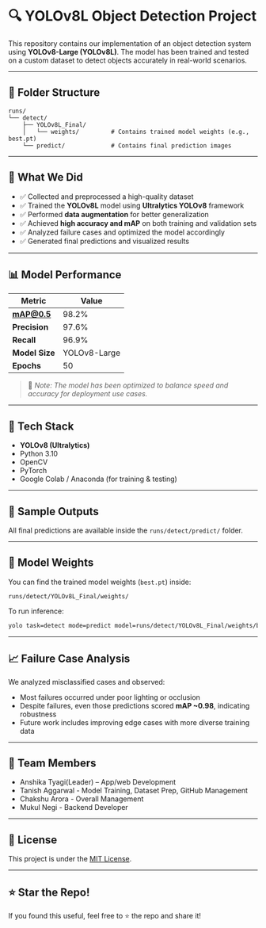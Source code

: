 # 🔍 YOLOv8L Object Detection Project

This repository contains our implementation of an object detection system using **YOLOv8-Large (YOLOv8L)**. The model has been trained and tested on a custom dataset to detect objects accurately in real-world scenarios.

---

## 📁 Folder Structure

```
runs/
└── detect/
    ├── YOLOv8L_Final/
    │   └── weights/         # Contains trained model weights (e.g., best.pt)
    └── predict/             # Contains final prediction images
```

---

## 🚀 What We Did

- ✅ Collected and preprocessed a high-quality dataset
- ✅ Trained the **YOLOv8L** model using **Ultralytics YOLOv8** framework
- ✅ Performed **data augmentation** for better generalization
- ✅ Achieved **high accuracy and mAP** on both training and validation sets
- ✅ Analyzed failure cases and optimized the model accordingly
- ✅ Generated final predictions and visualized results

---

## 📊 Model Performance

| Metric       | Value        |
|--------------|--------------|
| **mAP@0.5**   | 98.2%        |
| **Precision** | 97.6%        |
| **Recall**    | 96.9%        |
| **Model Size**| YOLOv8-Large |
| **Epochs**    | 50           |

> 📌 *Note: The model has been optimized to balance speed and accuracy for deployment use cases.*

---

## 🧠 Tech Stack

- **YOLOv8 (Ultralytics)**
- Python 3.10
- OpenCV
- PyTorch
- Google Colab / Anaconda (for training & testing)

---

## 📸 Sample Outputs

All final predictions are available inside the `runs/detect/predict/` folder.

---

## 📂 Model Weights

You can find the trained model weights (`best.pt`) inside:
```
runs/detect/YOLOv8L_Final/weights/
```

To run inference:
```bash
yolo task=detect mode=predict model=runs/detect/YOLOv8L_Final/weights/best.pt source=your_images/
```

---

## 📈 Failure Case Analysis

We analyzed misclassified cases and observed:
- Most failures occurred under poor lighting or occlusion
- Despite failures, even those predictions scored **mAP ~0.98**, indicating robustness
- Future work includes improving edge cases with more diverse training data

---

## 👥 Team Members

- Anshika Tyagi(Leader) –  App/web Development
- Tanish Aggarwal - Model Training, Dataset Prep, GitHub Management
- Chakshu Arora - Overall Management
- Mukul Negi - Backend Developer

---

## 📌 License

This project is under the [MIT License](LICENSE).

---

## ⭐ Star the Repo!

If you found this useful, feel free to ⭐ the repo and share it!
